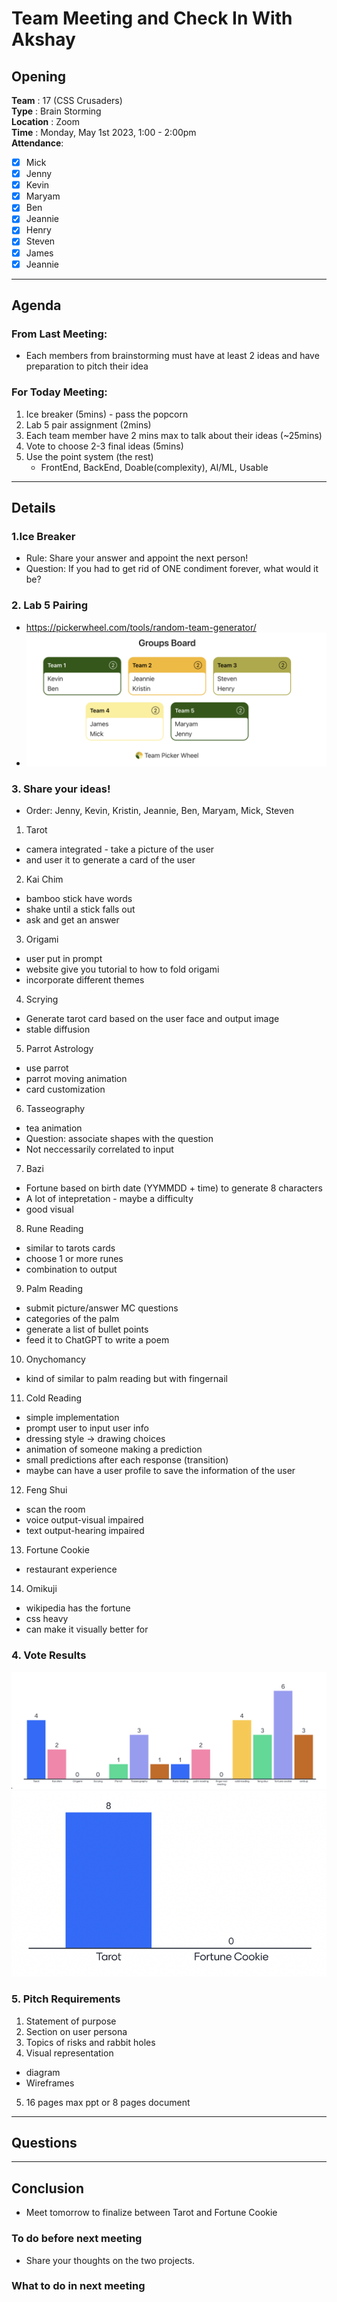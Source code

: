# Team Meeting and Check In With Akshay 

## Opening 
**Team** : 17 (CSS Crusaders) <br>
**Type** : Brain Storming  <br>
**Location** : Zoom <br>
**Time** : Monday, May 1st 2023, 1:00 - 2:00pm <br>
**Attendance**: 
- [X] Mick
- [X] Jenny
- [X] Kevin
- [X] Maryam
- [X] Ben
- [X] Jeannie
- [X] Henry
- [X] Steven
- [X] James
- [X] Jeannie

---
## Agenda

### From Last Meeting: 
- Each members from brainstorming must have at least 2 ideas and have preparation to pitch their idea 

### For Today Meeting:
1. Ice breaker (5mins) - pass the popcorn
2. Lab 5 pair assignment (2mins)
3. Each team member have 2 mins max to talk about their ideas (~25mins)
4. Vote to choose 2-3 final ideas (5mins)
5. Use the point system (the rest)
    - FrontEnd, BackEnd, Doable(complexity), AI/ML, Usable

---

## Details
### 1.Ice Breaker 
  - Rule: Share your answer and appoint the next person!
  - Question: If you had to get rid of ONE condiment forever, what would it be?
### 2. Lab 5 Pairing 
  - https://pickerwheel.com/tools/random-team-generator/ 
  - ![team for lab 5](imgs/lab5-team.png)
### 3. Share your ideas!
- Order: Jenny, Kevin, Kristin, Jeannie, Ben, Maryam, Mick, Steven
1. Tarot
- camera integrated - take a picture of the user 
- and user it to generate a card of the user 
2. Kai Chim
- bamboo stick have words 
- shake until a stick falls out 
- ask and get an answer
3. Origami
- user put in prompt 
- website give you tutorial to how to fold origami 
- incorporate different themes 
4. Scrying
- Generate tarot card based on the user face and output image
- stable diffusion 
5. Parrot Astrology
- use parrot
- parrot moving animation
- card customization
6. Tasseography
- tea animation
- Question: associate shapes with the question 
- Not neccessarily correlated to input
7. Bazi
- Fortune based on birth date (YYMMDD + time) to generate 8 characters
- A lot of intepretation - maybe a difficulty
- good visual
8. Rune Reading
- similar to tarots cards 
- choose 1 or more runes
- combination to output
9.  Palm Reading
- submit picture/answer MC questions 
- categories of the palm 
- generate a list of bullet points
- feed it to ChatGPT to write a poem
10. Onychomancy
- kind of similar to palm reading but with fingernail
11. Cold Reading
- simple implementation
- prompt user to input user info
- dressing style -> drawing choices
- animation of someone making a prediction
- small predictions after each response (transition)
- maybe can have a user profile to save the information of the user
12.  Feng Shui
- scan the room
- voice output-visual impaired
- text output-hearing impaired
13.  Fortune Cookie
- restaurant experience 
14. Omikuji
- wikipedia has the fortune 
- css heavy 
- can make it visually better for 

### 4. Vote Results
![Vote of Ideas](imgs/idea-vote-1.png)
![Vote Final](imgs/idea-vote-2.png)


### 5. Pitch Requirements
1. Statement of purpose
2. Section on user persona
3. Topics of risks and rabbit holes
4. Visual representation
  - diagram 
  - Wireframes
5. 16 pages max ppt or 8 pages document

---
## Questions

---
## Conclusion 
- Meet tomorrow to finalize between Tarot and Fortune Cookie

### To do before next meeting
- Share your thoughts on the two projects.

### What to do in next meeting 

